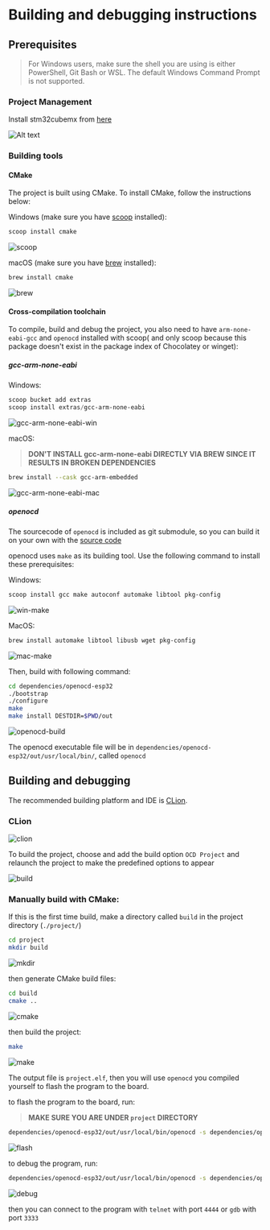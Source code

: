 # Building and debugging instructions

## Prerequisites

> For Windows users, make sure the shell you are using is either PowerShell, Git Bash or WSL. The default Windows
> Command Prompt is not supported.

### Project Management

Install stm32cubemx from [here](https://www.st.com/en/development-tools/stm32cubemx.html)

![Alt text](./readme_res/image.png)

### Building tools

#### CMake

The project is built using CMake. To install CMake, follow the instructions below:

Windows (make sure you have [scoop](https://scoop.sh/) installed):

```bash
scoop install cmake
```

![scoop](./readme_res/SCR-20231027-cirh.png)

macOS (make sure you have [brew](https://brew.sh/) installed):

```bash
brew install cmake
```

![brew](./readme_res/SCR-20231027-cjkv.png)

#### Cross-compilation toolchain

To compile, build and debug the project, you also need to have `arm-none-eabi-gcc` and `openocd` installed with scoop(
and only scoop because this package doesn't exist in the package index of Chocolatey or winget):

##### gcc-arm-none-eabi

Windows:

```powershell
scoop bucket add extras
scoop install extras/gcc-arm-none-eabi
```

![gcc-arm-none-eabi-win](./readme_res/SCR-20231027-cklt.png)

macOS:

> **DON'T INSTALL gcc-arm-none-eabi DIRECTLY VIA BREW SINCE IT RESULTS IN BROKEN DEPENDENCIES**

```bash
brew install --cask gcc-arm-embedded
```

![gcc-arm-none-eabi-mac](./readme_res/SCR-20231027-ckwh.png)

##### openocd

The sourcecode of `openocd` is included as git submodule, so you can build it on your own with
the [source code](dependencies/openocd-esp32)

openocd uses `make` as its building tool. Use the following command to install these prerequisites:

Windows:

```bash
scoop install gcc make autoconf automake libtool pkg-config
```

![win-make](./readme_res/SCR-20231027-clhb.png)

MacOS:

```bash
brew install automake libtool libusb wget pkg-config
```

![mac-make](./readme_res/SCR-20231027-clqb.png)

Then, build with following command:

```bash
cd dependencies/openocd-esp32
./bootstrap
./configure
make
make install DESTDIR=$PWD/out
```

![openocd-build](./readme_res/SCR-20231027-clwx.png)

The openocd executable file will be in `dependencies/openocd-esp32/out/usr/local/bin/`, called `openocd`

## Building and debugging

The recommended building platform and IDE is [CLion](https://www.jetbrains.com/clion/).

### CLion

![clion](./readme_res/SCR-20231027-cmck.png)

To build the project, choose and add the build option `OCD Project` and relaunch the project to make the predefined options to appear

![build](./readme_res/SCR-20231027-crna.png)

### Manually build with CMake:

If this is the first time build, make a directory called `build` in the project directory (`./project/`)

```bash
cd project
mkdir build
```

![mkdir](./readme_res/SCR-20231027-cmrj.png)

then generate CMake build files:

```bash
cd build
cmake ..
```

![cmake](./readme_res/SCR-20231027-cmyq.png)

then build the project:

```bash
make
```

![make](./readme_res/SCR-20231027-cndg.png)

The output file is `project.elf`, then you will use `openocd` you compiled yourself to flash the program to the board.

to flash the program to the board, run:

> **MAKE SURE YOU ARE UNDER `project` DIRECTORY**

```bash
dependencies/openocd-esp32/out/usr/local/bin/openocd -s dependencies/openocd-esp32/out/usr/local/share/openocd/scripts -f st_nucleo_f4.cfg -c "tcl_port disabled" -c "gdb_port disabled" -c "telnet_port disabled" -c "program \"./project.elf\"" -c reset -c shutdown
```

![flash](./readme_res/SCR-20231027-cqqu.png)

to debug the program, run:

```bash
dependencies/openocd-esp32/out/usr/local/bin/openocd -s dependencies/openocd-esp32/out/usr/local/share/openocd/scripts -f st_nucleo_f4.cfg -c "tcl_port disabled" -c "gdb_port 3333" -c "telnet_port 4444" -c "program \"./project.elf\"" -c "init;reset init;" -c "echo (((READY)))"
```

![debug](./readme_res/SCR-20231027-cqxj.png)

then you can connect to the program with `telnet` with port `4444` or `gdb` with port `3333`
